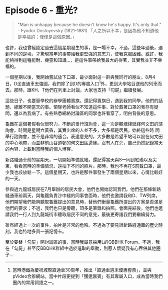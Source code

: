 # Episode 6 - 重光?

> "Man is unhappy because he doesn't know he's happy. It's only that." - Fyodor Dostoyevsky (1821-1881)
> 「人之所以不幸，是因為他不知道他是幸福的；僅僅是這個原因。」

也許，我也曾經認定過去這個星期發生的事，是一場不幸。不過，這些年過後，遇到不同的逆境，才驚現當年的事帶給我更堅強的意志力，使我克服困難。或許，我能夠得到這種能耐、機靈和知識...，是這件事帶給我最大的得著，其實我並非不幸福的。

一個星期以後，我開始嘗試放下口罩，最少面對這一群與我同行的朋友。8月4日，D坐直通車去強國，我們除了到D的專屬入口<sup>1</sup>外，更到大學站目送他的列車而去。那時，跟KH、T他們在列車上討論，大家也支持「勾屍」繼續發展。

這些日子，也要替學校的辦學團體賣旗。還記得賣旗日，遇到我的同學。他們的話題，總離不開當天的事。領隊老師看似不知道這件事，對於戴著口罩的我存有疑問，還以為我病了。有些熟悉網絡討論區的同學也許看穿了，明白背後的意思。

龜鐵在這個暑假看似很努力，不斷的舉行諮詢會，這一次是觀塘綫延綫何文田的諮詢會。時間是星期六黃昏，其實出席的人並不多，大多都是居民。始終這些時 間舉行諮詢會，並不是非常的適合。表達意見的，大多數是希望車站可以設在何文田的中心地帶，而並非前山谷道邨的何文田區邊緣。沒有人在旁，自己仍然記錄當天的內容，上載到當時我的個人博客。

新路綫通車前的星期天，一切開始準備就緒。還記得當天與S一同到紅磡以及尖東，看看當時的準備情況，還拍下不同的照片。那時，我也不再在S前戴口罩，最少我也該放鬆一下。這個星期天，也許是那件事發生了兩個星期以來，心情比較好的一天。

參與過九龍城居民在7月舉辦的居民大會，他們也開始認同我們。他們在那條新路綫通車前兩天，與龜鐵負責沙中綫的同事會面時，他們也邀請我和D、TW列席。他們期望我們能夠聽取龜鐵提出的意見時，替他們衡量龜鐵所提出的方案是否滿足他們的要求；不過，我們也只是旁聽，頂多是筆錄和拍照。會面完結後，他們也邀請我們一行人到九龍城街市聽取居民不同的意見，最後更寄語我們要繼續努力。

雖然經過上一次的事件，拍片是非常的危險。不過為了要見證新路綫通車的歷史時刻，我也特地多買一張記憶卡。

至於要替「勾屍」開討論區的事，當時我屬意採用L的QBBHK Forum。不過，我在「勾屍」甚至反BBQHK群組中過於進取的舉動，則惹人懷疑我有心吞併其他圈子...

---

1. 當時港鐵為慶祝城際直通車30周年，推出「直通車週末優惠套票」，並與pVideo合辦網站。當中片段更提到「獲邀嘉賓」有其專屬入口，成為當時我們圈內的常用詞語之一。
